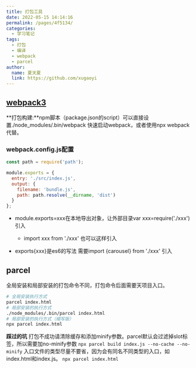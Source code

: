 ```yaml
---
title: 打包工具
date: 2022-05-15 14:14:16
permalink: /pages/4f5134/
categories:
  - 学习笔记
tags:
  - 打包
  - 编译
  - webpack
  - parcel
author: 
  name: 夏天夏
  link: https://github.com/xugaoyi
---
```

## [webpack3](https://segmentfault.com/a/1190000006178770#articleHeader2)
**打包构建:**npm脚本（package.json的script）可以直接设置./node_modules/.bin/webpack 快速启动webpack，或者使用npx webpack代替。

### webpack.config.js配置
```javascript
const path = require('path');

module.exports = {
  entry: './src/index.js',
  output: {
    filename: 'bundle.js',
    path: path.resolve(__dirname, 'dist')
  }
};
```
- module.exports=xxx在本地导出对象，让外部目录var xxx=require('./xxx')引入

    - import xxx from './xxx'   也可以这样引入
- exports{xxx}是es6的写法 需要import {carousel} from './xxx' 引入 


## parcel
全局安装和局部安装的打包命令不同，打包命令后面需要天项目入口。
```bash
# 全局安装执行方式
parcel index.html
# 局部安装的执行方式
./node_modules/.bin/parcel index.html
# 局部安装的执行方式（缩写版）
npx parcel index.html
```

**踩过的坑**
打包不成功请清除缓存和添加minify参数。parcel默认会过滤掉slot标签，所以需要加no-minify参数
`npx parcel build index.js --no-cache --no-minify`
入口文件的类型尽量不要省，因为会有同名不同类型的入口，如index.html和index.js。
`npx parcel index.html`